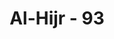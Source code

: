 ---
title: "Al-Hijr - 93"
no: 93
arabic_no: ٩٣
ayah: عَمَّا كَانُوْا يَعْمَلُوْنَ 
translation: "tentang apa yang telah mereka kerjakan dahulu. "
tafsir: "Ayat ini memerintahkan agar Nabi Muhammad memperingatkan orang-orang yang membagi-bagi Al-Qur'an dan tidak mempercayainya sebagai kitab suci bahwa Allah akan menurunkan azab kepada mereka sebagaimana Allah telah membinasakan umat-umat terdahulu karena perbuatan yang serupa dengan mereka."
---